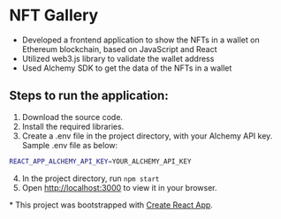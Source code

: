 # NFT Gallery

- Developed a frontend application to show the NFTs in a wallet on Ethereum blockchain, based on JavaScript and React
- Utilized web3.js library to validate the wallet address
- Used Alchemy SDK to get the data of the NFTs in a wallet

## Steps to run the application:

1. Download the source code.
2. Install the required libraries.
3. Create a .env file in the project directory, with your Alchemy API key. Sample .env file as below:

```sh
REACT_APP_ALCHEMY_API_KEY=YOUR_ALCHEMY_API_KEY
```

4. In the project directory, run `npm start`
5. Open [http://localhost:3000](http://localhost:3000) to view it in your browser.

\* This project was bootstrapped with [Create React App](https://github.com/facebook/create-react-app).
